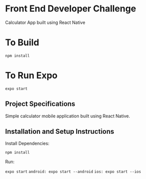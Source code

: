 # Front End Developer Challenge

Calculator App built using React Native

# To Build

`npm install`

# To Run Expo

`expo start`

## Project Specifications

Simple calculator mobile application built using React Native.

## Installation and Setup Instructions

Install Dependencies:

`npm install`

Run:

`expo start`
`android: expo start --android`
`ios: expo start --ios`

